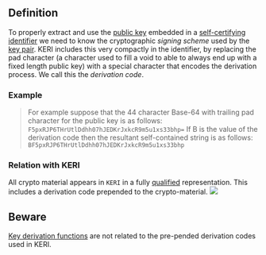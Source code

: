 ## Definition
To properly extract and use the [public key](term_public-key-infrastructure) embedded in a [self-certifying identifier](term_self-certifying-identifier) we need to know the cryptographic _signing scheme_ used by the [key pair](term_key-pair). KERI includes this very compactly in the identifier, by replacing the pad character (a character used to fill a void to able to always end up with a fixed length public key) with a special character that encodes the derivation process. We call this the _derivation code_.

### Example
> For example suppose that the 44 character Base-64 with trailing pad character for the public key is as follows:
`F5pxRJP6THrUtlDdhh07hJEDKrJxkcR9m5u1xs33bhp=`
>If B is the value of the derivation code then the resultant self-contained string is as follows:
`BF5pxRJP6THrUtlDdhh07hJEDKrJxkcR9m5u1xs33bhp`

### Relation with KERI
All crypto material appears in `KERI` in a fully [qualified](term_qualified) representation. This includes a derivation code prepended to the crypto-material.
![](https://github.com/WebOfTrust/keri/blob/main/images/derivation-code.png)

## Beware
[Key derivation functions](https://en.wikipedia.org/wiki/Key_derivation_function) are not related to the pre-pended derivation codes used in KERI.